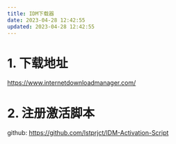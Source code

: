 ```yaml
---
title: IDM下载器
date: 2023-04-28 12:42:55
updated: 2023-04-28 12:42:55
---
```



# 1. 下载地址

https://www.internetdownloadmanager.com/

# 2. 注册激活脚本

github: https://github.com/lstprjct/IDM-Activation-Script

